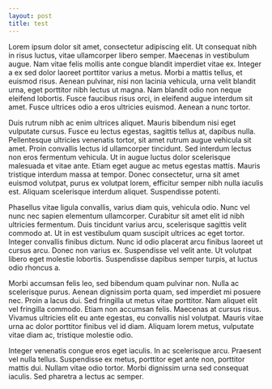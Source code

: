 ```yaml
---
layout: post
title: test
---
```

Lorem ipsum dolor sit amet, consectetur adipiscing elit. Ut consequat nibh in risus luctus, vitae ullamcorper libero semper. Maecenas in vestibulum augue. Nam vitae felis mollis ante congue blandit imperdiet vitae ex. Integer a ex sed dolor laoreet porttitor varius a metus. Morbi a mattis tellus, et euismod risus. Aenean pulvinar, nisi non lacinia vehicula, urna velit blandit urna, eget porttitor nibh lectus ut magna. Nam blandit odio non neque eleifend lobortis. Fusce faucibus risus orci, in eleifend augue interdum sit amet. Fusce ultrices odio a eros ultricies euismod. Aenean a nunc tortor.

Duis rutrum nibh ac enim ultrices aliquet. Mauris bibendum nisi eget vulputate cursus. Fusce eu lectus egestas, sagittis tellus at, dapibus nulla. Pellentesque ultricies venenatis tortor, sit amet rutrum augue vehicula sit amet. Proin convallis lectus id ullamcorper tincidunt. Sed interdum lectus non eros fermentum vehicula. Ut in augue luctus dolor scelerisque malesuada et vitae ante. Etiam eget augue ac metus egestas mattis. Mauris tristique interdum massa at tempor. Donec consectetur, urna sit amet euismod volutpat, purus ex volutpat lorem, efficitur semper nibh nulla iaculis est. Aliquam scelerisque interdum aliquet. Suspendisse potenti.

Phasellus vitae ligula convallis, varius diam quis, vehicula odio. Nunc vel nunc nec sapien elementum ullamcorper. Curabitur sit amet elit id nibh ultricies fermentum. Duis tincidunt varius arcu, scelerisque sagittis velit commodo at. Ut in est vestibulum quam suscipit ultrices ac eget tortor. Integer convallis finibus dictum. Nunc id odio placerat arcu finibus laoreet ut cursus arcu. Donec non varius ex. Suspendisse vel velit ante. Ut volutpat libero eget molestie lobortis. Suspendisse dapibus semper turpis, at luctus odio rhoncus a.

Morbi accumsan felis leo, sed bibendum quam pulvinar non. Nulla ac scelerisque purus. Aenean dignissim porta quam, sed imperdiet mi posuere nec. Proin a lacus dui. Sed fringilla ut metus vitae porttitor. Nam aliquet elit vel fringilla commodo. Etiam non accumsan felis. Maecenas at cursus risus. Vivamus ultricies elit eu ante egestas, eu convallis nisl volutpat. Mauris vitae urna ac dolor porttitor finibus vel id diam. Aliquam lorem metus, vulputate vitae diam ac, tristique molestie odio.

Integer venenatis congue eros eget iaculis. In ac scelerisque arcu. Praesent vel nulla tellus. Suspendisse ex metus, porttitor eget ante non, porttitor mattis dui. Nullam vitae odio tortor. Morbi dignissim urna sed consequat iaculis. Sed pharetra a lectus ac semper.

